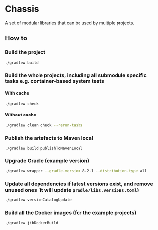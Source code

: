 # Chassis

A set of modular libraries that can be used by multiple projects.

## How to

### Build the project

```bash
./gradlew build

```

### Build the whole projects, including all submodule specific tasks e.g. container-based system tests

#### With cache

```bash
./gradlew check
```

#### Without cache

```bash
./gradlew clean check --rerun-tasks
```

### Publish the artefacts to Maven local

```bash
./gradlew build publishToMavenLocal

```

### Upgrade Gradle (example version)

```bash
./gradlew wrapper --gradle-version 8.2.1 --distribution-type all

```

### Update all dependencies if latest versions exist, and remove unused ones (it will update `gradle/libs.versions.toml`)

```bash
./gradlew versionCatalogUpdate

```

### Build all the Docker images (for the example projects)

```bash
./gradlew jibDockerBuild

```